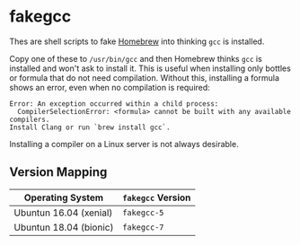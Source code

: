 # fakegcc

Thes are shell scripts to fake [Homebrew](https://brew.sh) into thinking `gcc` is installed.

Copy one of these to `/usr/bin/gcc` and then Homebrew thinks `gcc` is installed and won't ask to install it. This is useful when installing only bottles or formula that do not need compilation. Without this, installing a formula shows an error, even when no compilation is required:

```
Error: An exception occurred within a child process:
  CompilerSelectionError: <formula> cannot be built with any available compilers.
Install Clang or run `brew install gcc`.
```

Installing a compiler on a Linux server is not always desirable.

## Version Mapping


| Operating System       | `fakegcc` Version |
| ---------------------- | ----------------- |
| Ubuntun 16.04 (xenial) | `fakegcc-5`       |
| Ubuntun 18.04 (bionic) | `fakegcc-7`       |

